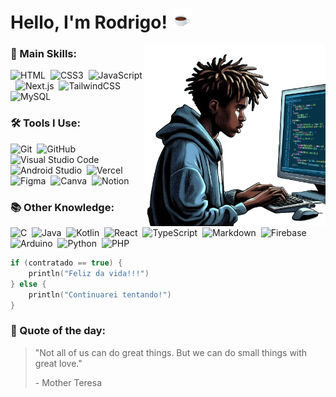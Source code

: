 # Hello, I'm Rodrigo! <img src="/assets/cafe.gif">
<img src="/assets/DigoIA.png" min-width="290px" width="290px" align="right" alt="Uma imagem minha gerada por inteligencia artificial">

### 🚀 Main Skills:
![HTML](https://img.shields.io/badge/html5-%23E34F26.svg?style=for-the-badge&logo=html5&logoColor=white)&nbsp;
![CSS3](https://img.shields.io/badge/css3-%231572B6.svg?style=for-the-badge&logo=css3&logoColor=white)&nbsp;
![JavaScript](https://img.shields.io/badge/JavaScript-323330?style=for-the-badge&logo=javascript&logoColor=F7DF1E)&nbsp;
![Next.js](https://img.shields.io/badge/NextJS-black?style=for-the-badge&logo=next.js&logoColor=white)&nbsp;
![TailwindCSS](https://img.shields.io/badge/tailwindcss-%2338B2AC.svg?style=for-the-badge&logo=tailwind-css&logoColor=white)&nbsp;
![MySQL](https://img.shields.io/badge/MySQL-00000F?style=for-the-badge&logo=mysql&logoColor=white)&nbsp;

### 🛠 Tools I Use:
![Git](https://img.shields.io/badge/GIT-E44C30?style=for-the-badge&logo=git&logoColor=white)&nbsp;
![GitHub](https://img.shields.io/badge/GitHub-100000?style=for-the-badge&logo=github&logoColor=white)&nbsp;
![Visual Studio Code](https://img.shields.io/badge/Visual_Studio_Code-0078D4?style=for-the-badge&logo=visual%20studio%20code&logoColor=white)&nbsp;
![Android Studio](https://img.shields.io/badge/Android%20Studio-808080?style=for-the-badge&logo=androidstudio)&nbsp;
![Vercel](https://img.shields.io/badge/vercel-%23000000.svg?style=for-the-badge&logo=vercel&logoColor=white)&nbsp;
![Figma](https://img.shields.io/badge/figma-%23F24E1E.svg?style=for-the-badge&logo=figma&logoColor=white)&nbsp;
![Canva](https://img.shields.io/badge/Canva-%2300C4CC.svg?style=for-the-badge&logo=Canva&logoColor=white)&nbsp;
![Notion](https://img.shields.io/badge/Notion-%23000000.svg?style=for-the-badge&logo=notion&logoColor=white)&nbsp;

### 📚 Other Knowledge:
![C](https://img.shields.io/badge/c-%2300599C.svg?style=for-the-badge&logo=c&logoColor=white)&nbsp;
![Java](https://img.shields.io/badge/java-%23ED8B00.svg?style=for-the-badge&logo=openjdk&logoColor=white)&nbsp;
![Kotlin](https://img.shields.io/badge/kotlin-%237F52FF.svg?style=for-the-badge&logo=kotlin&logoColor=white)&nbsp;
![React](https://img.shields.io/badge/React-20232A?style=for-the-badge&logo=react&logoColor=61DAFB)&nbsp;
![TypeScript](https://img.shields.io/badge/TypeScript-007ACC?style=for-the-badge&logo=typescript&logoColor=white)&nbsp;
![Markdown](https://img.shields.io/badge/Markdown-000000?style=for-the-badge&logo=markdown&logoColor=white)&nbsp;
![Firebase](https://img.shields.io/badge/Firebase-039BE5?style=for-the-badge&logo=Firebase&logoColor=white)&nbsp;
![Arduino](https://img.shields.io/badge/-Arduino-00979D?style=for-the-badge&logo=Arduino&logoColor=white)&nbsp;
![Python](https://img.shields.io/badge/python-3670A0?style=for-the-badge&logo=python&logoColor=ffdd54)&nbsp;
![PHP](https://img.shields.io/badge/php-%23777BB4.svg?style=for-the-badge&logo=php&logoColor=white)&nbsp;

```kotlin
if (contratado == true) {
    println("Feliz da vida!!!")
} else {
    println("Continuarei tentando!")
}
```
### 📜 Quote of the day:
> <p>"Not all of us can do great things. But we can do small things with great love."</p>
> <p>- Mother Teresa</p>
